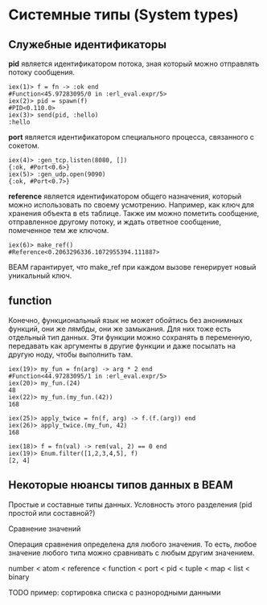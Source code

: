 # Системные типы (System types)

## Служебные идентификаторы

**pid** является идентификатором потока, зная который можно отправлять потоку сообщения.

```
iex(1)> f = fn -> :ok end
#Function<45.97283095/0 in :erl_eval.expr/5>
iex(2)> pid = spawn(f)
#PID<0.110.0>
iex(3)> send(pid, :hello)
:hello
```

**port** является идентификатором специального процесса, связанного с сокетом.

```
iex(4)> :gen_tcp.listen(8080, [])
{:ok, #Port<0.6>}
iex(5)> :gen_udp.open(9090)
{:ok, #Port<0.7>}
```

**reference** является идентификатором общего назначения, который можно использовать по своему усмотрению. Например, как ключ для хранения объекта в ets таблице. Также им можно пометить сообщение, отправленное другому потоку, и ждать ответное сообщение, помеченное тем же ключом.

```
iex(6)> make_ref()
#Reference<0.2063296336.1072955394.111887>
```

BEAM гарантирует, что make_ref при каждом вызове генерирует новый уникальный ключ.

## function

Конечно, функциональный язык не может обойтись без анонимных функций, они же лямбды, они же замыкания. Для них тоже есть отдельный тип данных. Эти функции можно сохранять в переменную, передавать как аргументы в другие функции и даже посылать на другую ноду, чтобы выполнить там.

```
iex(19)> my_fun = fn(arg) -> arg * 2 end
#Function<44.97283095/1 in :erl_eval.expr/5>
iex(20)> my_fun.(24)
48
iex(22)> my_fun.(my_fun.(42))
168

iex(25)> apply_twice = fn(f, arg) -> f.(f.(arg)) end
iex(26)> apply_twice.(my_fun, 42)
168

iex(18)> f = fn(val) -> rem(val, 2) == 0 end
iex(19)> Enum.filter([1,2,3,4,5], f)
[2, 4]
```

## Некоторые нюансы типов данных в BEAM

Простые и составные типы данных.
Условность этого разделения (pid простой или составной?)

Сравнение значений

Операция сравнения определена для любого значения. То есть, любое значение любого типа можно сравнивать с любым другим значением.

number < atom < reference < function < port < pid < tuple < map < list < binary

TODO пример: сортировка списка с разнородными данными
